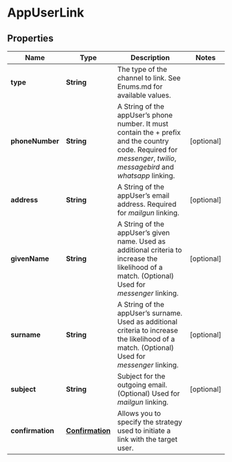 
# AppUserLink

## Properties
Name | Type | Description | Notes
------------ | ------------- | ------------- | -------------
**type** | **String** | The type of the channel to link. See Enums.md for available values. | 
**phoneNumber** | **String** | A String of the appUser’s phone number. It must contain the + prefix and the country code. Required for *messenger*, *twilio*, *messagebird* and *whatsapp* linking.  |  [optional]
**address** | **String** | A String of the appUser’s email address. Required for *mailgun* linking.  |  [optional]
**givenName** | **String** | A String of the appUser’s given name. Used as additional criteria to increase the likelihood of a match. (Optional) Used for *messenger* linking.  |  [optional]
**surname** | **String** | A String of the appUser’s surname. Used as additional criteria to increase the likelihood of a match. (Optional) Used for *messenger* linking.  |  [optional]
**subject** | **String** | Subject for the outgoing email. (Optional) Used for *mailgun* linking.  |  [optional]
**confirmation** | [**Confirmation**](Confirmation.md) | Allows you to specify the strategy used to initiate a link with the target user. | 



